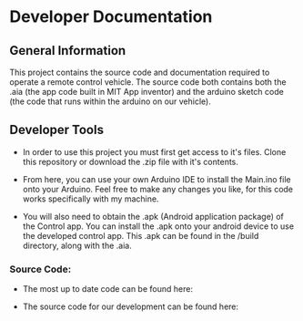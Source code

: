 # Developer Documentation

## General Information

This project contains the source code and documentation required to operate a remote control vehicle. The source code both contains both the .aia (the app code built in MIT App inventor) and the arduino sketch code (the code that runs within the arduino on our vehicle). 

## Developer Tools

  - In order to use this project you must first get access to it's files. Clone this repository or download the .zip file with it's contents. 

- From here, you can use your own Arduino IDE to install the Main.ino file onto your Arduino. Feel free to make any changes you like, for this code works specifically with my machine.

- You will also need to obtain the .apk (Android application package) of the Control app. You can install the .apk onto your android device to use the developed control app. This .apk can be found in the /build directory, along with the .aia.


### Source Code:

- The most up to date code can be found here: 

- The source code for our development can be found here: 